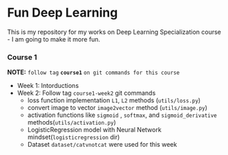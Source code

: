 # Fun Deep Learning
This is my repository for my works on Deep Learning Specialization course - I am going to make it more fun.

### Course 1

**NOTE:** `follow tag` **`course1`** `on git commands for this course`

* Week 1: Intorductions
* Week 2: Follow tag `course1-week2` git commands
     * loss function implementation `L1`, `L2` methods (`utils/loss.py`)
     * convert image to vector `image2vector` method (`utils/image.py`)
     * activation functions like `sigmoid` , `softmax`, and `sigmoid_derivative` methods(`utils/activation.py`)
     * LogisticRegression model with Neural Network mindset(`logisticregression` dir)
     * Dataset `dataset/catvnotcat` were used for this week

   